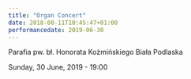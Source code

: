 ```yaml
---
title: "Organ Concert"
date: 2018-08-11T10:45:47+01:00
performancedate: 2019-06-30
---
```


Parafia pw. bł. Honorata Kożmińskiego
Biała Podlaska

Sunday, 30 June, 2019 - 19:00
